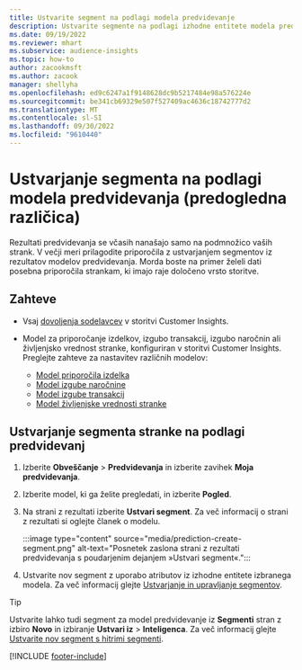 ```yaml
---
title: Ustvarite segment na podlagi modela predvidevanje
description: Ustvarite segmente na podlagi izhodne entitete modela predvidevanja.
ms.date: 09/19/2022
ms.reviewer: mhart
ms.subservice: audience-insights
ms.topic: how-to
author: zacookmsft
ms.author: zacook
manager: shellyha
ms.openlocfilehash: ed9c6247a1f9148628dc9b5217484e98a576224e
ms.sourcegitcommit: be341cb69329e507f527409ac4636c18742777d2
ms.translationtype: MT
ms.contentlocale: sl-SI
ms.lasthandoff: 09/30/2022
ms.locfileid: "9610440"
---
```

# <a name="create-a-segment-based-on-a-prediction-model-preview"></a>Ustvarjanje segmenta na podlagi modela predvidevanja (predogledna različica)

Rezultati predvidevanja se včasih nanašajo samo na podmnožico vaših strank. V večji meri prilagodite priporočila z ustvarjanjem segmentov iz rezultatov modelov predvidevanja. Morda boste na primer želeli dati posebna priporočila strankam, ki imajo raje določeno vrsto storitve.

## <a name="prerequisites"></a>Zahteve

- Vsaj [dovoljenja sodelavcev](permissions.md) v storitvi Customer Insights.

- Model za priporočanje izdelkov, izgubo transakcij, izgubo naročnin ali življenjsko vrednost stranke, konfiguriran v storitvi Customer Insights. Preglejte zahteve za nastavitev različnih modelov:

  - [Model priporočila izdelka](predict-product-recommendation.md)
  - [Model izgube naročnine](predict-subscription-churn.md)
  - [Model izgube transakcij](predict-transactional-churn.md)
  - [Model življenjske vrednosti stranke](predict-customer-lifetime-value.md)

## <a name="create-a-customer-segment-based-on-predictions"></a>Ustvarjanje segmenta stranke na podlagi predvidevanj

1. Izberite **Obveščanje** > **Predvidevanja** in izberite zavihek **Moja predvidevanja**.

1. Izberite model, ki ga želite pregledati, in izberite **Pogled**.

1. Na strani z rezultati izberite **Ustvari segment**. Za več informacij o strani z rezultati si oglejte članek o modelu.

   :::image type="content" source="media/prediction-create-segment.png" alt-text="Posnetek zaslona strani z rezultati predvidevanja s poudarjenim dejanjem »Ustvari segment«.":::

1. Ustvarite nov segment z uporabo atributov iz izhodne entitete izbranega modela. Za več informacij glejte [Ustvarjanje in upravljanje segmentov](segments.md).

> [!TIP]
> Ustvarite lahko tudi segment za model predvidevanje iz **Segmenti** stran z izbiro **Novo** in izbiranje **Ustvari iz** > **Inteligenca**. Za več informacij glejte [Ustvarite nov segment s hitrimi segmenti](segment-quick.md).

[!INCLUDE [footer-include](includes/footer-banner.md)]
